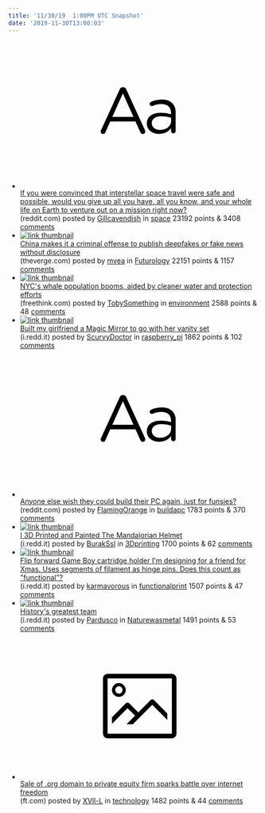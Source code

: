```yaml
---
title: '11/30/19  1:00PM UTC Snapshot'
date: '2019-11-30T13:00:03'
---
```

<ul>
<li><a href='https://www.reddit.com/r/space/comments/e3njf2/if_you_were_convinced_that_interstellar_space/'><svg version='1.1' viewBox='-34 -12 104 64' preserveAspectRatio='xMidYMid slice' xmlns='http://www.w3.org/2000/svg' xmlns:xlink='http://www.w3.org/1999/xlink'>
    <title>text link thumbnail</title>
    <path d='M12.19,8.84a1.45,1.45,0,0,0-1.4-1h-.12a1.46,1.46,0,0,0-1.42,1L1.14,26.56a1.29,1.29,0,0,0-.14.59,1,1,0,0,0,1,1,1.12,1.12,0,0,0,1.08-.77l2.08-4.65h11l2.08,4.59a1.24,1.24,0,0,0,1.12.83,1.08,1.08,0,0,0,1.08-1.08,1.64,1.64,0,0,0-.14-.57ZM6.08,20.71l4.59-10.22,4.6,10.22Z'>
    </path>
    <path d='M32.24,14.78A6.35,6.35,0,0,0,27.6,13.2a11.36,11.36,0,0,0-4.7,1,1,1,0,0,0-.58.89,1,1,0,0,0,.94.92,1.23,1.23,0,0,0,.39-.08,8.87,8.87,0,0,1,3.72-.81c2.7,0,4.28,1.33,4.28,3.92v.5a15.29,15.29,0,0,0-4.42-.61c-3.64,0-6.14,1.61-6.14,4.64v.05c0,2.95,2.7,4.48,5.37,4.48a6.29,6.29,0,0,0,5.19-2.48V26.9a1,1,0,0,0,1,1,1,1,0,0,0,1-1.06V19A5.71,5.71,0,0,0,32.24,14.78Zm-.56,7.7c0,2.28-2.17,3.89-4.81,3.89-1.94,0-3.61-1.06-3.61-2.86v-.06c0-1.8,1.5-3,4.2-3a15.2,15.2,0,0,1,4.22.61Z'>
    </path>
</svg></a><div><div class='linkTitle'><a href='https://www.reddit.com/r/space/comments/e3njf2/if_you_were_convinced_that_interstellar_space/'>If you were convinced that interstellar space travel were safe and possible, would you give up all you have, all you know, and your whole life on Earth to venture out on a mission right now?</a></div>(reddit.com) posted by <a href='https://www.reddit.com/user/Gillcavendish'>Gillcavendish</a> in <a href='https://www.reddit.com/r/space'>space</a> 23192 points & 3408 <a href='https://www.reddit.com/r/space/comments/e3njf2/if_you_were_convinced_that_interstellar_space/'>comments</a></div></li>

<li><a href='https://www.theverge.com/2019/11/29/20988363/china-deepfakes-ban-internet-rules-fake-news-disclosure-virtual-reality'><img src='https://b.thumbs.redditmedia.com/PdVPUqlUMtIMk7Uuicsfo88NFFmdEDlhJXhBKI8dKTg.jpg' alt='link thumbnail'></a><div><div class='linkTitle'><a href='https://www.theverge.com/2019/11/29/20988363/china-deepfakes-ban-internet-rules-fake-news-disclosure-virtual-reality'>China makes it a criminal offense to publish deepfakes or fake news without disclosure</a></div>(theverge.com) posted by <a href='https://www.reddit.com/user/mvea'>mvea</a> in <a href='https://www.reddit.com/r/Futurology'>Futurology</a> 22151 points & 1157 <a href='https://www.reddit.com/r/Futurology/comments/e3of9f/china_makes_it_a_criminal_offense_to_publish/'>comments</a></div></li>

<li><a href='https://www.freethink.com/videos/whale-population-conservation'><img src='https://b.thumbs.redditmedia.com/C95Mc7qgCnfxi6_GUio5kl4B4KDoOhCLw8q5FU1LP2c.jpg' alt='link thumbnail'></a><div><div class='linkTitle'><a href='https://www.freethink.com/videos/whale-population-conservation'>NYC's whale population booms, aided by cleaner water and protection efforts</a></div>(freethink.com) posted by <a href='https://www.reddit.com/user/TobySomething'>TobySomething</a> in <a href='https://www.reddit.com/r/environment'>environment</a> 2588 points & 48 <a href='https://www.reddit.com/r/environment/comments/e3hz95/nycs_whale_population_booms_aided_by_cleaner/'>comments</a></div></li>

<li><a href='https://i.redd.it/ix6t4fah4p141.jpg'><img src='https://b.thumbs.redditmedia.com/INZs151-4EAqpwfcGwnVsNkrXRoqM66bDb3et9tEwOA.jpg' alt='link thumbnail'></a><div><div class='linkTitle'><a href='https://i.redd.it/ix6t4fah4p141.jpg'>Built my girlfriend a Magic Mirror to go with her vanity set</a></div>(i.redd.it) posted by <a href='https://www.reddit.com/user/ScurvyDoctor'>ScurvyDoctor</a> in <a href='https://www.reddit.com/r/raspberry_pi'>raspberry_pi</a> 1862 points & 102 <a href='https://www.reddit.com/r/raspberry_pi/comments/e3lika/built_my_girlfriend_a_magic_mirror_to_go_with_her/'>comments</a></div></li>

<li><a href='https://www.reddit.com/r/buildapc/comments/e3hp9b/anyone_else_wish_they_could_build_their_pc_again/'><svg version='1.1' viewBox='-34 -12 104 64' preserveAspectRatio='xMidYMid slice' xmlns='http://www.w3.org/2000/svg' xmlns:xlink='http://www.w3.org/1999/xlink'>
    <title>text link thumbnail</title>
    <path d='M12.19,8.84a1.45,1.45,0,0,0-1.4-1h-.12a1.46,1.46,0,0,0-1.42,1L1.14,26.56a1.29,1.29,0,0,0-.14.59,1,1,0,0,0,1,1,1.12,1.12,0,0,0,1.08-.77l2.08-4.65h11l2.08,4.59a1.24,1.24,0,0,0,1.12.83,1.08,1.08,0,0,0,1.08-1.08,1.64,1.64,0,0,0-.14-.57ZM6.08,20.71l4.59-10.22,4.6,10.22Z'>
    </path>
    <path d='M32.24,14.78A6.35,6.35,0,0,0,27.6,13.2a11.36,11.36,0,0,0-4.7,1,1,1,0,0,0-.58.89,1,1,0,0,0,.94.92,1.23,1.23,0,0,0,.39-.08,8.87,8.87,0,0,1,3.72-.81c2.7,0,4.28,1.33,4.28,3.92v.5a15.29,15.29,0,0,0-4.42-.61c-3.64,0-6.14,1.61-6.14,4.64v.05c0,2.95,2.7,4.48,5.37,4.48a6.29,6.29,0,0,0,5.19-2.48V26.9a1,1,0,0,0,1,1,1,1,0,0,0,1-1.06V19A5.71,5.71,0,0,0,32.24,14.78Zm-.56,7.7c0,2.28-2.17,3.89-4.81,3.89-1.94,0-3.61-1.06-3.61-2.86v-.06c0-1.8,1.5-3,4.2-3a15.2,15.2,0,0,1,4.22.61Z'>
    </path>
</svg></a><div><div class='linkTitle'><a href='https://www.reddit.com/r/buildapc/comments/e3hp9b/anyone_else_wish_they_could_build_their_pc_again/'>Anyone else wish they could build their PC again, just for funsies?</a></div>(reddit.com) posted by <a href='https://www.reddit.com/user/FlamingOrange'>FlamingOrange</a> in <a href='https://www.reddit.com/r/buildapc'>buildapc</a> 1783 points & 370 <a href='https://www.reddit.com/r/buildapc/comments/e3hp9b/anyone_else_wish_they_could_build_their_pc_again/'>comments</a></div></li>

<li><a href='https://i.redd.it/w9urrt24gp141.jpg'><img src='https://b.thumbs.redditmedia.com/bS6cXrM8OvVY0WBrMNOqPoVUyCbafgq48wMB_F26Gdw.jpg' alt='link thumbnail'></a><div><div class='linkTitle'><a href='https://i.redd.it/w9urrt24gp141.jpg'>I 3D Printed and Painted The Mandalorian Helmet</a></div>(i.redd.it) posted by <a href='https://www.reddit.com/user/BurakSsl'>BurakSsl</a> in <a href='https://www.reddit.com/r/3Dprinting'>3Dprinting</a> 1700 points & 62 <a href='https://www.reddit.com/r/3Dprinting/comments/e3mix8/i_3d_printed_and_painted_the_mandalorian_helmet/'>comments</a></div></li>

<li><a href='https://i.redd.it/r7bw696egn141.jpg'><img src='https://b.thumbs.redditmedia.com/ZMcPiGK7X990OTW3QkfgHys00TxK5Stbte7NZbZU2BQ.jpg' alt='link thumbnail'></a><div><div class='linkTitle'><a href='https://i.redd.it/r7bw696egn141.jpg'>Flip forward Game Boy cartridge holder I'm designing for a friend for Xmas. Uses segments of filament as hinge pins. Does this count as "functional"?</a></div>(i.redd.it) posted by <a href='https://www.reddit.com/user/karmavorous'>karmavorous</a> in <a href='https://www.reddit.com/r/functionalprint'>functionalprint</a> 1507 points & 47 <a href='https://www.reddit.com/r/functionalprint/comments/e3gpq0/flip_forward_game_boy_cartridge_holder_im/'>comments</a></div></li>

<li><a href='https://i.redd.it/q1xbksloxo141.jpg'><img src='https://b.thumbs.redditmedia.com/Sq3RUzdGFCtVL78ZCRErOu8gsNN336-BJ4j6nGNA77g.jpg' alt='link thumbnail'></a><div><div class='linkTitle'><a href='https://i.redd.it/q1xbksloxo141.jpg'>History's greatest team</a></div>(i.redd.it) posted by <a href='https://www.reddit.com/user/Pardusco'>Pardusco</a> in <a href='https://www.reddit.com/r/Naturewasmetal'>Naturewasmetal</a> 1491 points & 53 <a href='https://www.reddit.com/r/Naturewasmetal/comments/e3kytz/historys_greatest_team/'>comments</a></div></li>

<li><a href='https://www.ft.com/content/08066a5a-11b2-11ea-a7e6-62bf4f9e548a'><svg version='1.1' viewBox='-34 -14 104 64' preserveAspectRatio='xMidYMid meet' xmlns='http://www.w3.org/2000/svg' xmlns:xlink='http://www.w3.org/1999/xlink'>
    <title>link thumbnail</title>
    <path d='M32,4H4A2,2,0,0,0,2,6V30a2,2,0,0,0,2,2H32a2,2,0,0,0,2-2V6A2,2,0,0,0,32,4ZM4,30V6H32V30Z'></path>
    <path d='M8.92,14a3,3,0,1,0-3-3A3,3,0,0,0,8.92,14Zm0-4.6A1.6,1.6,0,1,1,7.33,11,1.6,1.6,0,0,1,8.92,9.41Z'></path>
    <path d='M22.78,15.37l-5.4,5.4-4-4a1,1,0,0,0-1.41,0L5.92,22.9v2.83l6.79-6.79L16,22.18l-3.75,3.75H15l8.45-8.45L30,24V21.18l-5.81-5.81A1,1,0,0,0,22.78,15.37Z'></path>
</svg></a><div><div class='linkTitle'><a href='https://www.ft.com/content/08066a5a-11b2-11ea-a7e6-62bf4f9e548a'>Sale of .org domain to private equity firm sparks battle over internet freedom</a></div>(ft.com) posted by <a href='https://www.reddit.com/user/XVll-L'>XVll-L</a> in <a href='https://www.reddit.com/r/technology'>technology</a> 1482 points & 44 <a href='https://www.reddit.com/r/technology/comments/e3m9b6/sale_of_org_domain_to_private_equity_firm_sparks/'>comments</a></div></li>

</ul>
